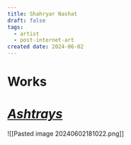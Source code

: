 ```yaml
---
title: Shahryar Nashat
draft: false
tags:
  - artist
  - post-internet-art
created date: 2024-06-02
---
```

# Works
# [*Ashtrays*](https://www.artsy.net/artwork/shahryar-nashat-ashtrays)
![[Pasted image 20240602181022.png]]
